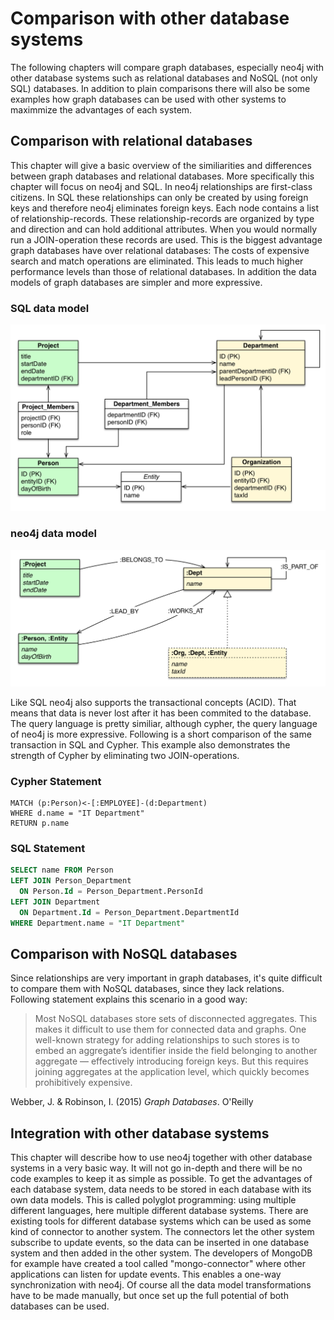 # Comparison with other database systems
The following chapters will compare graph databases, especially neo4j with other database systems such as relational databases and NoSQL (not only SQL) databases. In addition to plain comparisons there will also be some examples how graph databases can be used with other systems to maximmize the advantages of each system.
## Comparison with relational databases
This chapter will give a basic overview of the similiarities and differences between graph databases and relational databases. More specifically this chapter will focus on neo4j and SQL. 
In neo4j relationships are first-class citizens. In SQL these relationships can only be created by using foreign keys and therefore neo4j eliminates foreign keys. Each node contains a list of relationship-records. These relationship-records are organized by type and direction and can hold additional attributes. When you would normally run a JOIN-operation these records are used. This is the biggest advantage graph databases have over relational databases: The costs of expensive search and match operations are eliminated.
This leads to much higher performance levels than those of relational databases.
In addition the data models of graph databases are simpler and more expressive.
### SQL data model
![sql data model](/paper/images/organization_relational.png)
### neo4j data model
![neo4j data model](/paper/images/organization_graph.png)

Like SQL neo4j also supports the transactional concepts (ACID). That means that data is never lost after it has been commited to the database.
The query language is pretty similiar, although cypher, the query language of neo4j is more expressive.
Following is a short comparison of the same transaction in SQL and Cypher. This example also demonstrates the strength of Cypher by eliminating two JOIN-operations.
### Cypher Statement
```Cypher
MATCH (p:Person)<-[:EMPLOYEE]-(d:Department)
WHERE d.name = "IT Department"
RETURN p.name
```
### SQL Statement
```SQL
SELECT name FROM Person
LEFT JOIN Person_Department
  ON Person.Id = Person_Department.PersonId
LEFT JOIN Department
  ON Department.Id = Person_Department.DepartmentId
WHERE Department.name = "IT Department"
```
## Comparison with NoSQL databases
Since relationships are very important in graph databases, it's quite difficult to compare them with NoSQL databases, since they lack relations. Following statement explains this scenario in a good way:
>Most NoSQL databases store sets of disconnected aggregates. This makes it difficult to use them for connected data and graphs.
>One well-known strategy for adding relationships to such stores is to embed an aggregate’s identifier inside the field belonging to another aggregate — effectively introducing foreign keys.
>But this requires joining aggregates at the application level, which quickly becomes prohibitively expensive.

Webber, J. & Robinson, I. (2015) *Graph Databases*. O'Reilly
## Integration with other database systems
This chapter will describe how to use neo4j together with other database systems in a very basic way. It will not go in-depth and there will be no code examples to keep it as simple as possible.
To get the advantages of each database system, data needs to be stored in each database with its own data models. This is called polyglot programming: using multiple different languages, here multiple different database systems. There are existing tools for different database systems which can be used as some kind of connector to another system. The connectors let the other system subscribe to update events, so the data can be inserted in one database system and then added in the other system. The developers of MongoDB for example have created a tool called "mongo-connector" where other applications can listen for update events. This enables a one-way synchronization with neo4j. Of course all the data model transformations have to be made manually, but once set up the full potential of both databases can be used.

